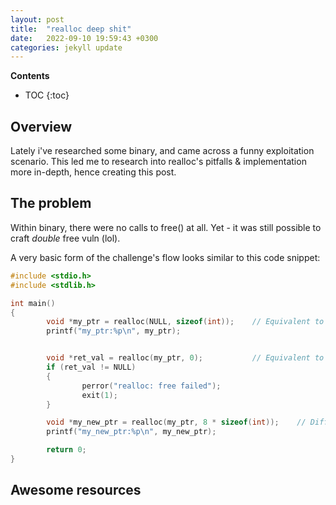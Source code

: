 ```yaml
---
layout: post
title:  "realloc deep shit"
date:   2022-09-10 19:59:43 +0300
categories: jekyll update
---
```


**Contents**
* TOC
{:toc}
## Overview

Lately i've researched some binary, and came across a funny exploitation scenario. 
This led me to research into realloc's pitfalls & implementation more in-depth, hence creating this post. 


## The problem

Within binary, there were no calls to free() at all. 
Yet - it was still possible to craft *double* free vuln (lol). 

A very basic form of the challenge's flow looks similar to this code snippet:

```c
#include <stdio.h>
#include <stdlib.h>

int main()
{
        void *my_ptr = realloc(NULL, sizeof(int));    // Equivalent to malloc
        printf("my_ptr:%p\n", my_ptr);


        void *ret_val = realloc(my_ptr, 0);           // Equivalent to free
        if (ret_val != NULL)
        {
                perror("realloc: free failed");
                exit(1);
        }

        void *my_new_ptr = realloc(my_ptr, 8 * sizeof(int));    // Different bin allocation
        printf("my_new_ptr:%p\n", my_new_ptr);

        return 0;
}

```







## Awesome resources
